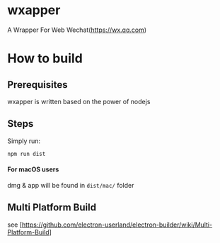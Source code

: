 # wxapper
A Wrapper For Web Wechat(https://wx.qq.com)

# How to build

## Prerequisites

wxapper is written based on the power of nodejs

## Steps

Simply run:

```
npm run dist
```

#### For macOS users

dmg & app will be found in `dist/mac/` folder

## Multi Platform Build

see [https://github.com/electron-userland/electron-builder/wiki/Multi-Platform-Build]

